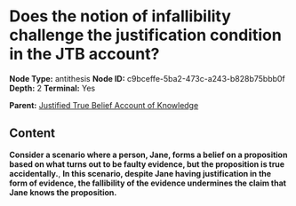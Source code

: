 # Does the notion of infallibility challenge the justification condition in the JTB account?

**Node Type:** antithesis
**Node ID:** c9bceffe-5ba2-473c-a243-b828b75bbb0f
**Depth:** 2
**Terminal:** Yes

**Parent:** [Justified True Belief Account of Knowledge](justified-true-belief-account-of-knowledge.md)

## Content

**Consider a scenario where a person, Jane, forms a belief on a proposition based on what turns out to be faulty evidence, but the proposition is true accidentally.**, **In this scenario, despite Jane having justification in the form of evidence, the fallibility of the evidence undermines the claim that Jane knows the proposition.**
